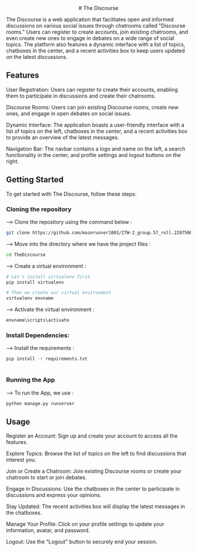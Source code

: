 <div align="center">
# The Discourse
</div>

The Discourse is a web application that facilitates open and informed discussions on various social issues through chatrooms called "Discourse rooms." Users can register to create accounts, join existing chatrooms, and even create new ones to engage in debates on a wide range of social topics. The platform also features a dynamic interface with a list of topics, chatboxes in the center, and a recent activities box to keep users updated on the latest discussions.

## Features

User Registration: Users can register to create their accounts, enabling them to participate in discussions and create their chatrooms.

Discourse Rooms: Users can join existing Discourse rooms, create new ones, and engage in open debates on social issues.

Dynamic Interface: The application boasts a user-friendly interface with a list of topics on the left, chatboxes in the center, and a recent activities box to provide an overview of the latest messages.

Navigation Bar: The navbar contains a logo and name on the left, a search functionality in the center, and profile settings and logout buttons on the right.

 ## Getting Started
 
To get started with The Discourse, follow these steps:

### Cloning the repository

--> Clone the repository using the command below :
```bash
git clone https://github.com/mazerunner1001/ITW-2_group.57_roll.22075088.git

```

--> Move into the directory where we have the project files : 
```bash
cd TheDiscourse

```

--> Create a virtual environment :
```bash
# Let's install virtualenv first
pip install virtualenv

# Then we create our virtual environment
virtualenv envname

```

--> Activate the virtual environment :
```bash
envname\scripts\activate

```

### Install Dependencies:

--> Install the requirements :
```bash
pip install -r requirements.txt

```

#

### Running the App

--> To run the App, we use :
```bash
python manage.py runserver

```

## Usage

Register an Account: Sign up and create your account to access all the features.

Explore Topics: Browse the list of topics on the left to find discussions that interest you.

Join or Create a Chatroom: Join existing Discourse rooms or create your chatroom to start or join debates.

Engage in Discussions: Use the chatboxes in the center to participate in discussions and express your opinions.

Stay Updated: The recent activities box will display the latest messages in the chatboxes.

Manage Your Profile: Click on your profile settings to update your information, avatar, and password.

Logout: Use the "Logout" button to securely end your session.


